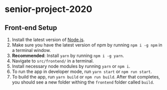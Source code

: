 # senior-project-2020

## Front-end Setup

1. Install the latest version of [Node.js](https://nodejs.org/en/download/).
2. Make sure you have the latest version of npm by running `npm i -g npm` in a terminal window.
3. **Recommended**: Install `yarn` by running `npm i -g yarn`.
4. Navigate to `src/frontend/` in a terminal.
5. Install necessary node modules by running `yarn` or `npm i`.
6. To run the app in developer mode, run `yarn start` or `npm run start`.
7. To build the app, run `yarn build` or `npm run build`. After that completes, you should see a new folder withing the `frontend` folder called `build`.
